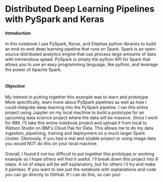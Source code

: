 # Distributed Deep Learning Pipelines with PySpark and Keras

#### _Introduction_
In this notebook I use PySpark, Keras, and Elephas python libraries to build an end-to-end deep learning pipeline that runs on Spark. Spark is an open-source distributed analytics engine that can process large amounts of data with tremendous speed. PySpark is simply the python API for Spark that allows you to use an easy programming language, like python, and leverage the power of Apache Spark.
</br></br>
#### _Objective_
My interest in putting together this example was to learn and prototype. More specifically, learn more about PySpark pipelines as well as how I could integrate deep learning into the PySpark pipeline. I ran this entire project using Jupyter on my local machine to build a prototype for an upcoming data science project where the data will be massive. Since I work for IBM, I'll take this entire notebook project and upload it from local to Watson Studio on IBM's Cloud Pak for Data. This allows me to do my data ingestion, pipelining, training and deployment on a much larger Spark cluster. Obviously, if you had a real and sizable project or using image data you would NOT do this on your local machine.
</br></br>
Overall, I found it not too difficult to put together this prototype or working example so I hope others will find it useful. I'll break down this project into 9 steps. A lot of steps will be self explanatory, but for others I'll try and make it painless. If you want to see just the notebook with explanations and code you can go directly to GitHub. If I can do this, so can you!
